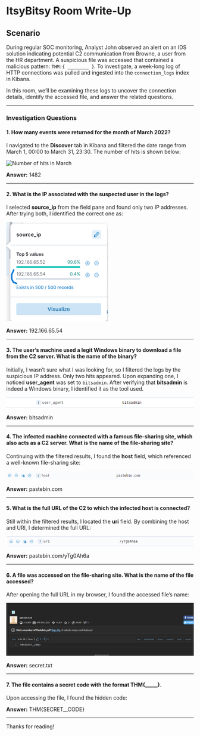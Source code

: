 # ItsyBitsy Room Write-Up

## Scenario

During regular SOC monitoring, Analyst John observed an alert on an IDS solution indicating potential C2 communication from Browne, a user from the HR department. A suspicious file was accessed that contained a malicious pattern: `THM:{ ________ }`. To investigate, a week-long log of HTTP connections was pulled and ingested into the `connection_logs` index in Kibana. 

In this room, we’ll be examining these logs to uncover the connection details, identify the accessed file, and answer the related questions.

---

### Investigation Questions

#### 1. How many events were returned for the month of March 2022?

I navigated to the **Discover** tab in Kibana and filtered the date range from March 1, 00:00 to March 31, 23:30. The number of hits is shown below:

![Number of hits in March](assets/hit.png)

**Answer:** 1482

---

#### 2. What is the IP associated with the suspected user in the logs?

I selected **source_ip** from the field pane and found only two IP addresses. After trying both, I identified the correct one as:

![Source IP address](assets/source_ip.png)

**Answer:** 192.166.65.54

---

#### 3. The user’s machine used a legit Windows binary to download a file from the C2 server. What is the name of the binary?

Initially, I wasn’t sure what I was looking for, so I filtered the logs by the suspicious IP address. Only two hits appeared. Upon expanding one, I noticed **user_agent** was set to `bitsadmin`. After verifying that **bitsadmin** is indeed a Windows binary, I identified it as the tool used.

![Legit Windows binary](assets/binary.png)

**Answer:** bitsadmin

---

#### 4. The infected machine connected with a famous file-sharing site, which also acts as a C2 server. What is the name of the file-sharing site?

Continuing with the filtered results, I found the **host** field, which referenced a well-known file-sharing site:

![File-sharing site](assets/host.png)

**Answer:** pastebin.com

---

#### 5. What is the full URL of the C2 to which the infected host is connected?

Still within the filtered results, I located the **uri** field. By combining the host and URI, I determined the full URL:

![URI for the resource](assets/uri.png)

**Answer:** pastebin.com/yTg0Ah6a

---

#### 6. A file was accessed on the file-sharing site. What is the name of the file accessed?

After opening the full URL in my browser, I found the accessed file’s name:

![File accessed on the file-sharing site](assets/file.png)

**Answer:** secret.txt

---

#### 7. The file contains a secret code with the format THM{_____}.

Upon accessing the file, I found the hidden code:

**Answer:** THM{SECRET__CODE}

---

Thanks for reading!
